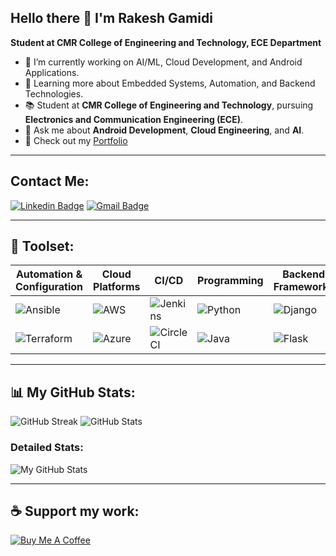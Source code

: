## Hello there 👋 I'm Rakesh Gamidi
**Student at CMR College of Engineering and Technology, ECE Department**

- 🔭 I’m currently working on AI/ML, Cloud Development, and Android Applications.
- 🌱 Learning more about Embedded Systems, Automation, and Backend Technologies.
- 📚 Student at **CMR College of Engineering and Technology**, pursuing **Electronics and Communication Engineering (ECE)**.
- 💬 Ask me about **Android Development**, **Cloud Engineering**, and **AI**.
- 📝 Check out my [Portfolio](https://rakesh-564.github.io/rakeshgamidiprofile.com/)

---

## Contact Me:
[![Linkedin Badge](https://img.shields.io/badge/-Rakesh-blue?style=flat-square&logo=Linkedin&logoColor=white&link=https://www.linkedin.com/in/gamidi-rakesh-a5ba87292)](https://www.linkedin.com/in/gamidi-rakesh-a5ba87292)
[![Gmail Badge](https://img.shields.io/badge/-rakeshgamidi564@gmail.com-c14438?style=flat-square&logo=Gmail&logoColor=white&link=mailto:rakeshgamidi564@gmail.com)](mailto:rakeshgamidi564@gmail.com)

---

## 🚀 Toolset:
| Automation & Configuration | Cloud Platforms | CI/CD | Programming | Backend Frameworks | Databases |
| --- | --- | --- | --- | --- | --- |
| ![Ansible](https://img.shields.io/badge/-Ansible-EE0000?style=flat-square&logo=ansible) | ![AWS](https://img.shields.io/badge/-AWS-232F3E?style=flat-square&logo=amazon-aws) | ![Jenkins](https://img.shields.io/badge/-Jenkins-D24939?style=flat-square&logo=jenkins) | ![Python](https://img.shields.io/badge/-Python-3776AB?style=flat-square&logo=python) | ![Django](https://img.shields.io/badge/-Django-092E20?style=flat-square&logo=django) | ![MySQL](https://img.shields.io/badge/-MySQL-4479A1?style=flat-square&logo=mysql) |
| ![Terraform](https://img.shields.io/badge/-Terraform-623CE4?style=flat-square&logo=terraform) | ![Azure](https://img.shields.io/badge/-Azure-0078D4?style=flat-square&logo=microsoft-azure) | ![CircleCI](https://img.shields.io/badge/-CircleCI-343434?style=flat-square&logo=circleci) | ![Java](https://img.shields.io/badge/-Java-007396?style=flat-square&logo=java) | ![Flask](https://img.shields.io/badge/-Flask-000000?style=flat-square&logo=flask) | ![PostgreSQL](https://img.shields.io/badge/-PostgreSQL-336791?style=flat-square&logo=postgresql) |

---

## 📊 My GitHub Stats:
![GitHub Streak](https://github-readme-streak-stats.herokuapp.com/?user=rakeshgamidi&theme=radical)
![GitHub Stats](https://github-readme-stats.vercel.app/api?username=rakeshgamidi&show_icons=true&theme=radical)

### Detailed Stats:
![My GitHub Stats](https://raw.githubusercontent.com/RAKESH-564/README.MD/main/Screenshot%202024-10-14%20230159.png)

---

## ☕ Support my work:
[![Buy Me A Coffee](https://img.shields.io/badge/-Buy%20Me%20A%20Coffee-FFDD00?style=flat-square&logo=buy-me-a-coffee&logoColor=black&link=https://www.buymeacoffee.com/yourprofile)](https://www.buymeacoffee.com/yourprofile)
